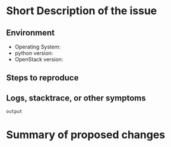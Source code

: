 <!--
Thank you for opening an issue in our cloud info provider.
Please use the template below to construct the issue.

Dealing with issues:
- Issues opened here will be evaluated by the maintainers, and given priority based
  based on that evaluation.
- Support is provided on a best-effort basis
- See the CODE_OF_CONDUCT.md for a deeper description of how we deal with support
  and issues.
-->

# Short Description of the issue

<!--
Please provide a plain-language description of what you would like to report.
By using simple, concise language, you can help the maintainers understand the
issue and context, and thereby help them prioritise it.
-->

## Environment

<!--
Provide details of the environment you used when this error occurred
-->

- Operating System:
- python version:
- OpenStack version:

## Steps to reproduce

<!--
If this is a runtime or other error, please describe what you did to generate the
error
-->

## Logs, stacktrace, or other symptoms

<!--
If you have logs or other supporting information like the stack trace from python,
etc, paste it here.
Use markdown formatting to put output in code blocks
-->

```shell
output
```

<!-- the section below is optional - remove it if you don't know what to propose,
but merely want to report an issue.  -->

# Summary of proposed changes
